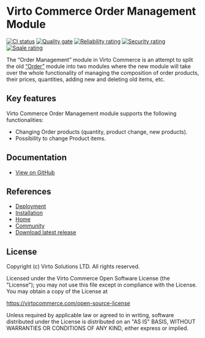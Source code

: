 # Virto Commerce Order Management Module

[![CI status](https://github.com/VirtoCommerce/vc-module-order-management/workflows/Module%20CI/badge.svg?branch=dev)](https://github.com/VirtoCommerce/vc-module-order-management/actions?query=workflow%3A"Module+CI") [![Quality gate](https://sonarcloud.io/api/project_badges/measure?project=VirtoCommerce_vc-module-order-management&metric=alert_status&branch=dev)](https://sonarcloud.io/dashboard?id=VirtoCommerce_vc-module-order-management) [![Reliability rating](https://sonarcloud.io/api/project_badges/measure?project=VirtoCommerce_vc-module-order-management&metric=reliability_rating&branch=dev)](https://sonarcloud.io/dashboard?id=VirtoCommerce_vc-module-order-management) [![Security rating](https://sonarcloud.io/api/project_badges/measure?project=VirtoCommerce_vc-module-order-management&metric=security_rating&branch=dev)](https://sonarcloud.io/dashboard?id=VirtoCommerce_vc-module-order-management) [![Sqale rating](https://sonarcloud.io/api/project_badges/measure?project=VirtoCommerce_vc-module-order-management&metric=sqale_rating&branch=dev)](https://sonarcloud.io/dashboard?id=VirtoCommerce_vc-module-order-management)

The “Order Management” module in Virto Commerce is an attempt to split the old [“Order”](https://github.com/VirtoCommerce/vc-module-order) module into two modules where the new module will take over the whole functionality of managing the composition of order products, their prices, quantities, adding new and deleting old items, etc.

## Key features

Virto Commerce Order Management module supports the following functionalities:

* Changing Order products (quantity, product change, new products).
* Possibility to change Product items.

## Documentation

* [View on GitHub](https://github.com/VirtoCommerce/vc-module-order/)

## References

* [Deployment](https://docs.virtocommerce.org/platform/developer-guide/Tutorials-and-How-tos/Tutorials/deploy-module-from-source-code/)
* [Installation](https://docs.virtocommerce.org/platform/user-guide/modules-installation/)
* [Home](https://virtocommerce.com)
* [Community](https://www.virtocommerce.org)
* [Download latest release](https://github.com/VirtoCommerce/vc-module-order-management/releases/latest)

## License

Copyright (c) Virto Solutions LTD.  All rights reserved.

Licensed under the Virto Commerce Open Software License (the "License"); you
may not use this file except in compliance with the License. You may
obtain a copy of the License at

<https://virtocommerce.com/open-source-license>

Unless required by applicable law or agreed to in writing, software
distributed under the License is distributed on an "AS IS" BASIS,
WITHOUT WARRANTIES OR CONDITIONS OF ANY KIND, either express or
implied.
